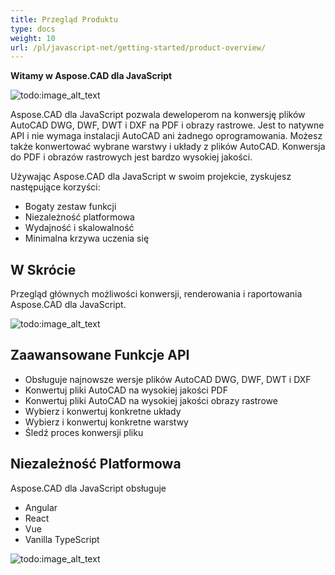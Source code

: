 ```yaml
---
title: Przegląd Produktu
type: docs
weight: 10
url: /pl/javascript-net/getting-started/product-overview/
---
```


**Witamy w Aspose.CAD dla JavaScript**

![todo:image_alt_text](/cad/_assets/home_5.png)

Aspose.CAD dla JavaScript pozwala deweloperom na konwersję plików AutoCAD DWG, DWF, DWT i DXF na PDF i obrazy rastrowe. Jest to natywne API i nie wymaga instalacji AutoCAD ani żadnego oprogramowania. Możesz także konwertować wybrane warstwy i układy z plików AutoCAD. Konwersja do PDF i obrazów rastrowych jest bardzo wysokiej jakości.

Używając Aspose.CAD dla JavaScript w swoim projekcie, zyskujesz następujące korzyści:

- Bogaty zestaw funkcji
- Niezależność platformowa
- Wydajność i skalowalność
- Minimalna krzywa uczenia się




## **W Skrócie**
Przegląd głównych możliwości konwersji, renderowania i raportowania Aspose.CAD dla JavaScript.

![todo:image_alt_text](/cad/_assets/javascript-net/product-overview_2.png)
## **Zaawansowane Funkcje API**
- Obsługuje najnowsze wersje plików AutoCAD DWG, DWF, DWT i DXF
- Konwertuj pliki AutoCAD na wysokiej jakości PDF
- Konwertuj pliki AutoCAD na wysokiej jakości obrazy rastrowe
- Wybierz i konwertuj konkretne układy
- Wybierz i konwertuj konkretne warstwy
- Śledź proces konwersji pliku
## **Niezależność Platformowa**
Aspose.CAD dla JavaScript obsługuje

- Angular
- React
- Vue
- Vanilla TypeScript

![todo:image_alt_text](/cad/_assets/javascript-net/product-overview_3.png)
